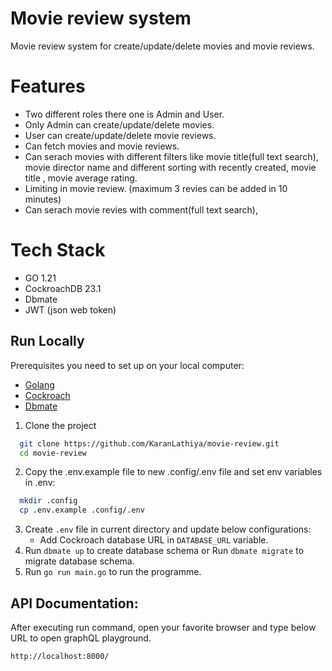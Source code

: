 
# Movie review system

Movie review system for create/update/delete movies and movie reviews.

# Features
- Two different roles there one is Admin and User.
- Only Admin can create/update/delete movies.
- User can create/update/delete movie reviews.
- Can fetch movies and movie reviews.
- Can serach movies with different filters like movie title(full text search), movie director name and different sorting with recently created, movie title , movie average rating.
- Limiting in movie review. (maximum 3 revies can be added in 10 minutes)
- Can serach movie revies with comment(full text search),

# Tech Stack 
- GO 1.21
- CockroachDB 23.1
- Dbmate
- JWT (json web token)

## Run Locally

Prerequisites you need to set up on your local computer:

- [Golang](https://go.dev/doc/install)
- [Cockroach](https://www.cockroachlabs.com/docs/releases/)
- [Dbmate](https://github.com/amacneil/dbmate#installation)

1. Clone the project

```bash
  git clone https://github.com/KaranLathiya/movie-review.git
  cd movie-review
```

2. Copy the .env.example file to new .config/.env file and set env variables in .env:

```bash
  mkdir .config
  cp .env.example .config/.env
```

3. Create `.env` file in current directory and update below configurations:
   - Add Cockroach database URL in `DATABASE_URL` variable.
4. Run `dbmate up` to create database schema or Run `dbmate migrate` to migrate database schema.
5. Run `go run main.go` to run the programme.

## API Documentation:

After executing run command, open your favorite browser and type below URL to open graphQL playground.
```
http://localhost:8000/
```


